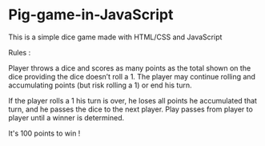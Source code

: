 # Pig-game-in-JavaScript

This is a simple dice game made with HTML/CSS and JavaScript



Rules : 

Player throws a dice and scores as many points as the total shown on the dice providing the dice doesn’t roll a 1. 
The player may continue rolling and accumulating points (but risk rolling a 1) or end his turn.

If the player rolls a 1 his turn is over, he loses all points he accumulated that turn, and he passes the dice to the next player.
Play passes from player to player until a winner is determined.

It's 100 points to win !
